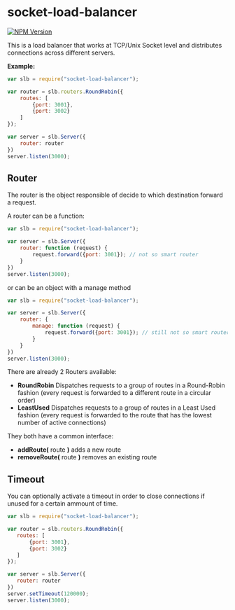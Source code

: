 socket-load-balancer
===

[![NPM Version][npm-image]][npm-url]

This is a load balancer that works at TCP/Unix Socket level and distributes connections across different servers.

__Example:__

```js
var slb = require("socket-load-balancer");

var router = slb.routers.RoundRobin({
    routes: [
        {port: 3001},
        {port: 3002}
    ]
});

var server = slb.Server({
    router: router
})
server.listen(3000);
```

Router
---
The router is the object responsible of decide to which destination forward a request.

A router can be a function:

```js
var slb = require("socket-load-balancer");

var server = slb.Server({
    router: function (request) {
        request.forward({port: 3001}); // not so smart router
    }
})
server.listen(3000);
```

or can be an object with a manage method

```js
var slb = require("socket-load-balancer");

var server = slb.Server({
    router: {
        manage: function (request) {
            request.forward({port: 3001}); // still not so smart router
        }
    }
})
server.listen(3000);
```

There are already 2 Routers available:

 - __RoundRobin__ Dispatches requests to a group of routes in a Round-Robin fashion (every request is forwarded to a different route in a circular order)
 - __LeastUsed__ Dispatches requests to a group of routes in a Least Used fashion (every request is forwarded to the route that has the lowest number of active connections)

They both have a common interface:

 - __addRoute(__ route __)__ adds a new route
 - __removeRoute(__ route __)__ removes an existing route
 
Timeout
---
 
 You can optionally activate a timeout in order to close connections if unused for a certain ammount of time.
 
 ```js
var slb = require("socket-load-balancer");

var router = slb.routers.RoundRobin({
    routes: [
        {port: 3001},
        {port: 3002}
    ]
});

var server = slb.Server({
    router: router
})
server.setTimeout(120000);
server.listen(3000);
```

[npm-image]: https://img.shields.io/npm/v/socket-load-balancer.svg?style=flat
[npm-url]: https://npmjs.org/package/socket-load-balancer